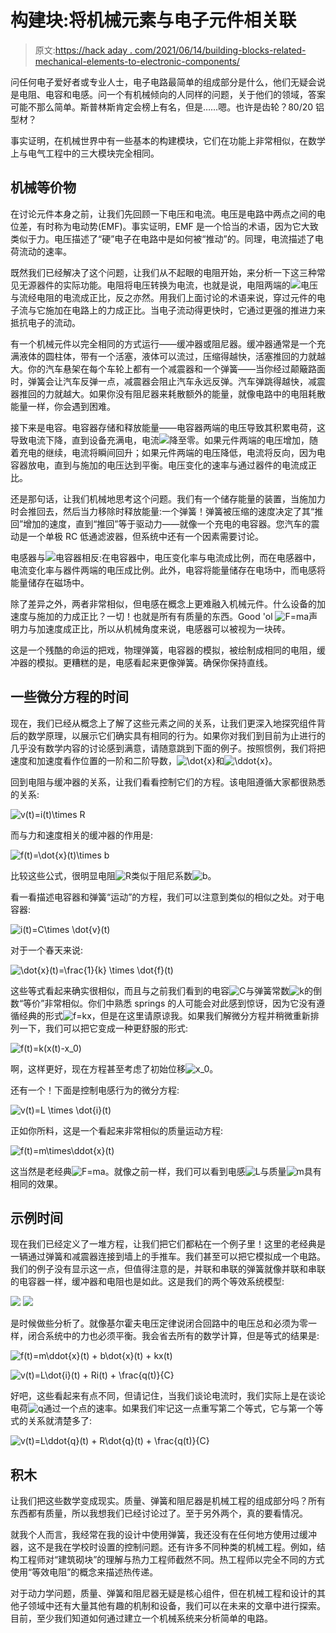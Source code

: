 # 构建块:将机械元素与电子元件相关联

> 原文:[https://hack aday . com/2021/06/14/building-blocks-related-mechanical-elements-to-electronic-components/](https://hackaday.com/2021/06/14/building-blocks-relating-mechanical-elements-to-electronic-components/)

问任何电子爱好者或专业人士，电子电路最简单的组成部分是什么，他们无疑会说是电阻、电容和电感。问一个有机械倾向的人同样的问题，关于他们的领域，答案可能不那么简单。斯普林斯肯定会榜上有名，但是……嗯。也许是齿轮？80/20 铝型材？

事实证明，在机械世界中有一些基本的构建模块，它们在功能上非常相似，在数学上与电气工程中的三大模块完全相同。

## 机械等价物

在讨论元件本身之前，让我们先回顾一下电压和电流。电压是电路中两点之间的电位差，有时称为电动势(EMF)。事实证明，EMF 是一个恰当的术语，因为它大致类似于力。电压描述了“硬”电子在电路中是如何被“推动”的。同理，电流描述了电荷流动的速率。

既然我们已经解决了这个问题，让我们从不起眼的电阻开始，来分析一下这三种常见无源器件的实际功能。电阻将电压转换为电流，也就是说，电阻两端的![](../Images/ac67994132efdb180fe49951cf968211.png)电压与流经电阻的电流成正比，反之亦然。用我们上面讨论的术语来说，穿过元件的电子流与它施加在电路上的力成正比。当电子流动得更快时，它通过更强的推进力来抵抗电子的流动。

有一个机械元件以完全相同的方式运行——缓冲器或阻尼器。缓冲器通常是一个充满液体的圆柱体，带有一个活塞，液体可以流过，压缩得越快，活塞推回的力就越大。你的汽车悬架在每个车轮上都有一个减震器和一个弹簧——当你经过颠簸路面时，弹簧会让汽车反弹一点，减震器会阻止汽车永远反弹。汽车弹跳得越快，减震器推回的力就越大。如果你没有阻尼器来耗散额外的能量，就像电路中的电阻耗散能量一样，你会遇到困难。

接下来是电容。电容器存储和释放能量——电容器两端的电压导致其积累电荷，这导致电流下降，直到设备充满电，电流![](../Images/26e30a22bc4874e4b779f27112b81d5d.png)降至零。如果元件两端的电压增加，随着充电的继续，电流将瞬间回升；如果元件两端的电压降低，电流将反向，因为电容器放电，直到与施加的电压达到平衡。电压变化的速率与通过器件的电流成正比。

还是那句话，让我们机械地思考这个问题。我们有一个储存能量的装置，当施加力时会推回去，然后当力移除时释放能量:一个弹簧！弹簧被压缩的速度决定了其“推回”增加的速度，直到“推回”等于驱动力——就像一个充电的电容器。您汽车的震动是一个单极 RC 低通滤波器，但系统中还有一个因素需要讨论。

电感器与![](../Images/21b91d0c75dabc23bb6ec12142bfa97e.png)电容器相反:在电容器中，电压变化率与电流成比例，而在电感器中，电流变化率与器件两端的电压成比例。此外，电容将能量储存在电场中，而电感将能量储存在磁场中。

除了差异之外，两者非常相似，但电感在概念上更难融入机械元件。什么设备的加速度与施加的力成正比？一切！也就是所有有质量的东西。Good 'ol ![F=ma](../Images/ea3a6b1adb1e32f3a583a70f76c20706.png)声明力与加速度成正比，所以从机械角度来说，电感器可以被视为一块砖。

这是一个残酷的命运的把戏，物理弹簧，电容器的模拟，被绘制成相同的电阻，缓冲器的模拟。更糟糕的是，电感看起来更像弹簧。确保你保持直线。

## 一些微分方程的时间

现在，我们已经从概念上了解了这些元素之间的关系，让我们更深入地探究组件背后的数学原理，以展示它们确实具有相同的行为。如果你对我们到目前为止进行的几乎没有数学内容的讨论感到满意，请随意跳到下面的例子。按照惯例，我们将把速度和加速度看作位置的一阶和二阶导数，![\dot{x}](../Images/642338fabdbf6fa30b223d9d302ea5ad.png)和![\ddot{x}](../Images/295b52d057bfe971a95c2ba5bf2cf4b2.png)。

回到电阻与缓冲器的关系，让我们看看控制它们的方程。该电阻遵循大家都很熟悉的关系:

![v(t)=i(t)\times R](../Images/ca229d664f30a9a8b4279f6cbc245a04.png)

而与力和速度相关的缓冲器的作用是:

![f(t)=\dot{x}(t)\times b](../Images/a1d8c0ea1023750d27b71f11b26aee94.png)

比较这些公式，很明显电阻![R](../Images/404048fef84bc1470fe426af3d6ae60b.png)类似于阻尼系数![b](../Images/db0eb27468a5c5417090c2e8634c1e75.png)。

看一看描述电容器和弹簧“运动”的方程，我们可以注意到类似的相似之处。对于电容器:

![i(t)=C\times \dot{v}(t)](../Images/14de219af0eaf9c73afe8f5faff6f8b2.png)

对于一个春天来说:

![\dot{x}(t)=\frac{1}{k} \times \dot{f}(t)](../Images/8b60d0866171ec2cea8bee9870ec2e87.png)

这些等式看起来确实很相似，而且与之前我们看到的电容![C](../Images/ba4c87736b33c56aab36697375d497e2.png)与弹簧常数![k](../Images/a46fc01d24949e37cfd9639a2fb46a27.png)的倒数“等价”非常相似。你们中熟悉 springs 的人可能会对此感到惊讶，因为它没有遵循经典的形式![f=kx](../Images/6d94514b7fe5d841e088d7b6626c12e4.png)，但是在这里请原谅我。如果我们解微分方程并稍微重新排列一下，我们可以把它变成一种更舒服的形式:

![f(t)=k(x(t)-x_0)](../Images/bdc847839784b10820127fa756afed9a.png)

啊，这样更好，现在方程甚至考虑了初始位移![x_0](../Images/572256d2744d554709c6a3b7ab7a7f36.png)。

还有一个！下面是控制电感行为的微分方程:

![v(t)=L \times \dot{i}(t)](../Images/9cf30040477cf5a7d24aecefbf65daef.png)

正如你所料，这是一个看起来非常相似的质量运动方程:

![f(t)=m\times\ddot{x}(t)](../Images/36b27d576935cfa53a8522bbe1cabdbc.png)

这当然是老经典![F=ma](../Images/ea3a6b1adb1e32f3a583a70f76c20706.png)。就像之前一样，我们可以看到电感![L](../Images/6c6c3dbfd2f35eb7d4cee9bb93903970.png)与质量![m](../Images/6bbfb2a1494c75921178e0f2f7d9f4e5.png)具有相同的效果。

## 示例时间

现在我们已经定义了一堆方程，让我们把它们都粘在一个例子里！这里的老经典是一辆通过弹簧和减震器连接到墙上的手推车。我们甚至可以把它模拟成一个电路。我们的例子没有显示这一点，但值得注意的是，并联和串联的弹簧就像并联和串联的电容器一样，缓冲器和电阻也是如此。这是我们的两个等效系统模型:

![](../Images/e10f7d49d06b43633508b50bf3f2d517.png) ![](../Images/b78ae6e606010ac46121c9a90b6c4c4b.png)

是时候做些分析了。就像基尔霍夫电压定律说闭合回路中的电压总和必须为零一样，闭合系统中的力也必须平衡。我会省去所有的数学计算，但是等式的结果是:

![f(t)=m\ddot{x}(t) + b\dot{x}(t) + kx(t)](../Images/eb09e994c1ababdd932faae9a576bbc0.png)

![v(t)=L\dot{i}(t) + Ri(t) + \frac{q(t)}{C}](../Images/faf79d10a0a6cba5f7093005f92eeedb.png)

好吧，这些看起来有点不同，但请记住，当我们谈论电流时，我们实际上是在谈论电荷![q](../Images/f9026778320d8d5509937eac20c7f497.png)通过一个点的速率。如果我们牢记这一点重写第二个等式，它与第一个等式的关系就清楚多了:

![v(t)=L\ddot{q}(t) + R\dot{q}(t) + \frac{q(t)}{C}](../Images/1449d6d1ba9593f88124ed1067b1392a.png)

## 积木

让我们把这些数学变成现实。质量、弹簧和阻尼器是机械工程的组成部分吗？所有东西都有质量，所以我想我们已经讨论过了。至于另外两个，真的要看情况。

就我个人而言，我经常在我的设计中使用弹簧，我还没有在任何地方使用过缓冲器，这不是我在学校时设置的控制问题。还有许多不同种类的机械工程。例如，结构工程师对“建筑砌块”的理解与热力工程师截然不同。热工程师以完全不同的方式使用“等效电阻”的概念来描述热传递。

对于动力学问题，质量、弹簧和阻尼器无疑是核心组件，但在机械工程和设计的其他子领域中还有大量其他有趣的机制和设备，我们可以在未来的文章中进行探索。目前，至少我们知道如何通过建立一个机械系统来分析简单的电路。